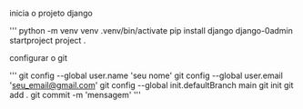 inicia o projeto django

'''
python -m venv venv
.venv/bin/activate
pip install django
django-0admin startproject project .

configurar o git

'''
git config --global user.name 'seu nome'
git config --global user.email 'seu_email@gmail.com'
git config --global init.defaultBranch main
git init
git add .
git commit -m 'mensagem'
'''